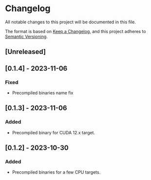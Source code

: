 # Changelog

All notable changes to this project will be documented in this file.

The format is based on [Keep a Changelog](https://keepachangelog.com/en/1.0.0/),
and this project adheres to [Semantic Versioning](https://semver.org/spec/v2.0.0.html).

## [Unreleased]

## [0.1.4] - 2023-11-06

### Fixed

- Precompiled binaries name fix

## [0.1.3] - 2023-11-06

### Added

- Precompiled binary for CUDA 12.x target.

## [0.1.2] - 2023-10-30

### Added

- Precompiled binaries for a few CPU targets.

